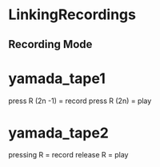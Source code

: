 # LinkingRecordings



## Recording Mode
# yamada_tape1
press R (2n -1) = record 
press R (2n) = play

# yamada_tape2
pressing R = record 
release R = play
